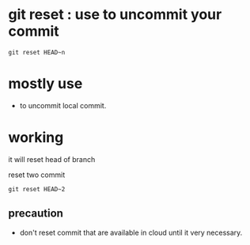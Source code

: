 # git reset : use to uncommit your commit
```
git reset HEAD~n
```


# mostly use
- to uncommit local commit.

# working
it will reset head of branch

reset two commit
```
git reset HEAD~2
```

## precaution 
- don't reset commit that are available in cloud until it very necessary.
